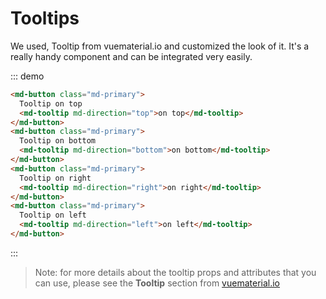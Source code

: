 # Tooltips

We used, Tooltip from vuematerial.io and customized the look of it. It's a really handy component and can be integrated very easily.

::: demo
```html
<md-button class="md-primary">
  Tooltip on top
  <md-tooltip md-direction="top">on top</md-tooltip>
</md-button>
<md-button class="md-primary">
  Tooltip on bottom
  <md-tooltip md-direction="bottom">on bottom</md-tooltip>
</md-button>
<md-button class="md-primary">
  Tooltip on right
  <md-tooltip md-direction="right">on right</md-tooltip>
</md-button>
<md-button class="md-primary">
  Tooltip on left
  <md-tooltip md-direction="left">on left</md-tooltip>
</md-button>
```
:::

> Note: for more details about the tooltip props and attributes that you can use, please see the **Tooltip** section from [vuematerial.io](https://vuematerial.io/components/tooltip)
